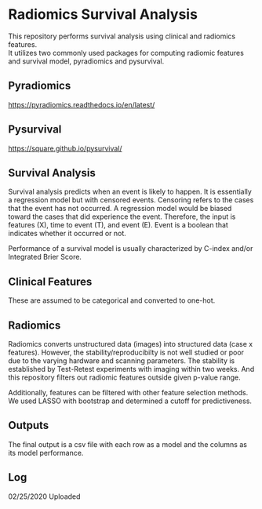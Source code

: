 # Radiomics Survival Analysis
This repository performs survival analysis using clinical and radiomics features. \
It utilizes two commonly used packages for computing radiomic features and survival model, pyradiomics and pysurvival.

## Pyradiomics
https://pyradiomics.readthedocs.io/en/latest/

## Pysurvival
https://square.github.io/pysurvival/

## Survival Analysis
Survival analysis predicts when an event is likely to happen.
It is essentially a regression model but with censored events.
Censoring refers to the cases that the event has not occurred.
A regression model would be biased toward the cases that did experience the event.
Therefore, the input is features (X), time to event (T), and event (E).
Event is a boolean that indicates whether it occurred or not.

Performance of a survival model is usually characterized by C-index and/or Integrated Brier Score.

## Clinical Features
These are assumed to be categorical and converted to one-hot.

## Radiomics
Radiomics converts unstructured data (images) into structured data (case x features).
However, the stability/reproducibilty is not well studied or poor due to the varying hardware and scanning parameters.
The stability is established by Test-Retest experiments with imaging within two weeks.
And this repository filters out radiomic features outside given p-value range.

Additionally, features can be filtered with other feature selection methods.
We used LASSO with bootstrap and determined a cutoff for predictiveness.

## Outputs
The final output is a csv file with each row as a model and the columns as its model performance.

## Log
02/25/2020 Uploaded
